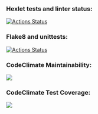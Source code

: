 ### Hexlet tests and linter status:
[![Actions Status](https://github.com/ierofeev-qa/python-project-50/workflows/hexlet-check/badge.svg)](https://github.com/ierofeev-qa/python-project-50/actions)
### Flake8 and unittests:
[![Actions Status](https://github.com/ierofeev-qa/python-project-50/workflows/linter-units/badge.svg)](https://github.com/ierofeev-qa/python-project-50/actions)
### CodeClimate Maintainability:
<a href="https://codeclimate.com/github/ierofeev-qa/python-project-50/maintainability"><img src="https://api.codeclimate.com/v1/badges/f711ba351c0c168828a8/maintainability" /></a>
### CodeClimate Test Coverage:
<a href="https://codeclimate.com/github/ierofeev-qa/python-project-50/test_coverage"><img src="https://api.codeclimate.com/v1/badges/f711ba351c0c168828a8/test_coverage" /></a>